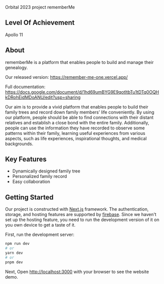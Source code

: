 Orbital 2023 project rememberMe

## Level Of Achievement

Apollo 11

## About

rememberMe is a platform that enables people to build and manage their genealogy.

Our released version: https://remember-me-one.vercel.app/

Full documentation: https://docs.google.com/document/d/1hd69umBYG9E9qotltbTu1tDTq0OQHkDRohEidMDoANU/edit?usp=sharing

Our aim is to provide a vivid platform that enables people to build their family trees and record down family members’ life conveniently. By using our platform, people should be able to find connections with their distant relatives and establish a close bond with the entire family. Additionally, people can use the information they have recorded to observe some patterns within their family, learning useful experiences from various aspects, such as life experiences, inspirational thoughts, and medical backgrounds.

## Key Features

- Dynamically designed family tree
- Personalized family record
- Easy collaboration

## Getting Started

Our project is constructed with [Next.js](https://nextjs.org/) framework. The authentication, storage, and hosting features are supported by [firebase](https://firebase.google.com/). Since we haven't set up the hosting feature, you need to run the development version of it on you own device to get a taste of it.

<!-- This is a [Next.js](https://nextjs.org/) project bootstrapped with [`create-next-app`](https://github.com/vercel/next.js/tree/canary/packages/create-next-app). -->

First, run the development server:

```bash
npm run dev
# or
yarn dev
# or
pnpm dev
```

Next, Open [http://localhost:3000](http://localhost:3000) with your browser to see the website demo.

<!-- To learn more about Next.js, take a look at the following resources:

- [Next.js Documentation](https://nextjs.org/docs) - learn about Next.js features and API.
- [Learn Next.js](https://nextjs.org/learn) - an interactive Next.js tutorial.

You can check out [the Next.js GitHub repository](https://github.com/vercel/next.js/) - your feedback and contributions are welcome!

## Deploy on Vercel

The easiest way to deploy your Next.js app is to use the [Vercel Platform](https://vercel.com/new?utm_medium=default-template&filter=next.js&utm_source=create-next-app&utm_campaign=create-next-app-readme) from the creators of Next.js.

Check out our [Next.js deployment documentation](https://nextjs.org/docs/deployment) for more details. -->
